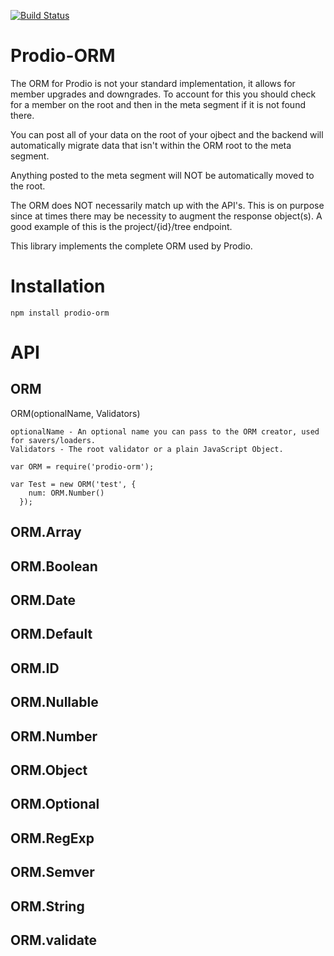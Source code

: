 [![Build Status](https://travis-ci.org/jdarling/prodio-orm.svg?branch=master)](https://travis-ci.org/prodio-pm/prodio-orm)

Prodio-ORM
==========

The ORM for Prodio is not your standard implementation, it allows for member
upgrades and downgrades.  To account for this you should check for a member
on the root and then in the meta segment if it is not found there.

You can post all of your data on the root of your ojbect and the backend will
automatically migrate data that isn't within the ORM root to the meta segment.

Anything posted to the meta segment will NOT be automatically moved to the root.

The ORM does NOT necessarily match up with the API's.  This is on purpose since
at times there may be necessity to augment the response object(s).  A good
example of this is the project/{id}/tree endpoint.

This library implements the complete ORM used by Prodio.

Installation
============

```
npm install prodio-orm
```

API
===

ORM
---

ORM(optionalName, Validators)

    optionalName - An optional name you can pass to the ORM creator, used for savers/loaders.
    Validators - The root validator or a plain JavaScript Object.

```
var ORM = require('prodio-orm');

var Test = new ORM('test', {
    num: ORM.Number()
  });
```

ORM.Array
---------

ORM.Boolean
-----------

ORM.Date
--------

ORM.Default
-----------

ORM.ID
------

ORM.Nullable
------------

ORM.Number
----------

ORM.Object
----------

ORM.Optional
------------

ORM.RegExp
----------

ORM.Semver
----------

ORM.String
----------

ORM.validate
------------
